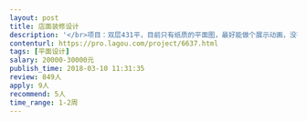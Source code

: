 ```yaml
---                
layout: post       
title: 店面装修设计           
description: '</br>项目：双层431平，目前只有纸质的平面图，最好能做个展示动画，没有也可以。店铺前期打算做海鲜加工。</br>期望：丰富的设计经验，最好能有自己的展示作品，最好北京本地的，沟通方便。</br>可参考作品：潮堂</br>'     
contenturl: https://pro.lagou.com/project/6637.html      
tags: [平面设计]            
salary: 20000-30000元          
publish_time: 2018-03-10 11:31:35         
review: 849人                   
apply: 9人                   
recommend: 5人                   
time_range: 1-2周              
---                 
```

